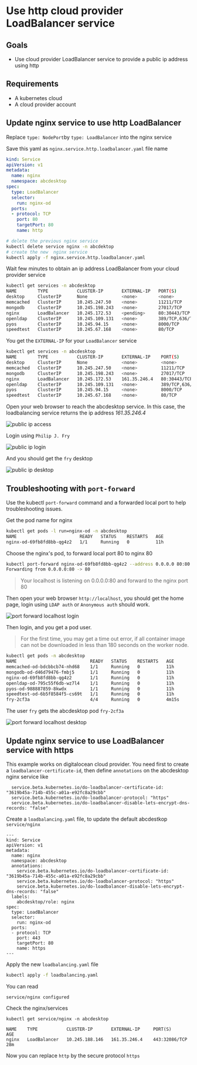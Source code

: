 # Use http cloud provider LoadBalancer service 


## Goals
* Use cloud provider LoadBalancer service to provide a public ip address using http


## Requirements

- A kubernetes cloud 
- A cloud provider account


## Update nginx service to use http LoadBalancer

Replace `type: NodePort`by `type: LoadBalancer` into the nginx service

Save this yaml as `nginx.service.http.loadbalancer.yaml` file name

```yaml
kind: Service
apiVersion: v1
metadata:
  name: nginx
  namespace: abcdesktop
spec:
  type: LoadBalancer
  selector:
    run: nginx-od 
  ports:
  - protocol: TCP
    port: 80
    targetPort: 80
    name: http
```

```bash
# delete the previous nginx service
kubectl delete service nginx -n abcdektop
# create the new  nginx service
kubectl apply -f nginx.service.http.loadbalancer.yaml
```

Wait few minutes to obtain an ip address LoadBalancer <EXTERNAL-IP> from your cloud provider service


```bash
kubectl get services -n abcdesktop
NAME        TYPE           CLUSTER-IP       EXTERNAL-IP   PORT(S)           AGE
desktop     ClusterIP      None             <none>        <none>            57m
memcached   ClusterIP      10.245.247.50    <none>        11211/TCP         57m
mongodb     ClusterIP      10.245.198.243   <none>        27017/TCP         57m
nginx       LoadBalancer   10.245.172.53    <pending>     80:30443/TCP      57m
openldap    ClusterIP      10.245.109.131   <none>        389/TCP,636/TCP   57m
pyos        ClusterIP      10.245.94.15     <none>        8000/TCP          57m
speedtest   ClusterIP      10.245.67.168    <none>        80/TCP            57m
```

You get the `EXTERNAL-IP` for your `LoadBalancer` service

```bash
kubectl get services -n abcdesktop
NAME        TYPE           CLUSTER-IP       EXTERNAL-IP    PORT(S)           AGE
desktop     ClusterIP      None             <none>         <none>            61m
memcached   ClusterIP      10.245.247.50    <none>         11211/TCP         61m
mongodb     ClusterIP      10.245.198.243   <none>         27017/TCP         61m
nginx       LoadBalancer   10.245.172.53    161.35.246.4   80:30443/TCP      61m
openldap    ClusterIP      10.245.109.131   <none>         389/TCP,636/TCP   61m
pyos        ClusterIP      10.245.94.15     <none>         8000/TCP          61m
speedtest   ClusterIP      10.245.67.168    <none>         80/TCP            61m
```

Open your web browser to reach the abcdesktop service.
In this case, the loadbalancing service returns the ip address *161.35.246.4*

![public ip access](img/loadBalancer.ipaddress.png)

Login using `Philip J. Fry`

![public ip login](img/loadBalancer.login.fry.png)


And you should get the `fry` desktop 

![public ip desktop](img/loadBalancer.loged.fry.png)



## Troubleshooting with `port-forward`

Use the kubectl `port-forward` command and a forwarded local port to help troubleshooting issues.

Get the pod name for nginx 

```bash
kubectl get pods -l run=nginx-od -n abcdesktop
NAME                        READY   STATUS    RESTARTS   AGE
nginx-od-69fb8fd8bb-qg4z2   1/1     Running   0          11h
```

Choose the nginx's pod, to forward local port 80 to nginx 80

```bash
kubectl port-forward nginx-od-69fb8fd8bb-qg4z2 --address 0.0.0.0 80:80 -n abcdesktop
Forwarding from 0.0.0.0:80 -> 80
```

> Your localhost is listening on 0.0.0.0:80 and forward to the nginx port 80

Then open your web browser `http://localhost`, you should get the home page, login using `LDAP auth` or `Anonymous auth`  should work.

![port forward localhost login](img/troubleshooting.portforward.login.fry.png)

Then login, and you get a pod user. 

> For the first time, you may get a time out error, if all container image can not be downloaded in less than 180 seconds on the worker node.

```bash
kubectl get pods -n abcdesktop                                                   
NAME                            READY   STATUS    RESTARTS   AGE
memcached-od-bdcbbcb74-nhd68    1/1     Running   0          11h
mongodb-od-d46d79476-fmbj5      1/1     Running   0          11h
nginx-od-69fb8fd8bb-qg4z2       1/1     Running   0          11h
openldap-od-795c55f6db-wz7l4    1/1     Running   0          11h
pyos-od-988887859-8kwdx         1/1     Running   0          11h
speedtest-od-6b5f8584f5-cs69t   1/1     Running   0          11h
fry-2cf3a                       4/4     Running   0          4m15s
```

The user `fry` gets the abcdesktop pod `fry-2cf3a`

![port forward localhost desktop](img/troubleshooting.portforward.loged.fry.png)



## Update nginx service to use LoadBalancer service with https

This example works on digitalocean cloud provider.
You need first to create a `loadbalancer-certificate-id`, then define `annotations` on the abcdesktop nginx service like

```
  service.beta.kubernetes.io/do-loadbalancer-certificate-id: "3619b45a-714b-455c-a01a-e92fc8a29cbb"
  service.beta.kubernetes.io/do-loadbalancer-protocol: "https"
  service.beta.kubernetes.io/do-loadbalancer-disable-lets-encrypt-dns-records: "false"
```

Create a `loadbalancing.yaml` file, to update the default abcdestkop `service/nginx`

```
---         
kind: Service 
apiVersion: v1
metadata:   
  name: nginx 
  namespace: abcdesktop
  annotations:
    service.beta.kubernetes.io/do-loadbalancer-certificate-id: "3619b45a-714b-455c-a01a-e92fc8a29cbb"
    service.beta.kubernetes.io/do-loadbalancer-protocol: "https"
    service.beta.kubernetes.io/do-loadbalancer-disable-lets-encrypt-dns-records: "false"
  labels:
    abcdesktop/role: nginx
spec: 
  type: LoadBalancer
  selector:
    run: nginx-od
  ports:
  - protocol: TCP
    port: 443
    targetPort: 80
    name: https
---
```

Apply the new  `loadbalancing.yaml` file 

```bash
kubectl apply -f loadbalancing.yaml
```
You can read 

```
service/nginx configured
```

Check the nginx/services 

```
kubectl get service/nginx -n abcdesktop
```

```
NAME    TYPE           CLUSTER-IP       EXTERNAL-IP     PORT(S)         AGE
nginx   LoadBalancer   10.245.188.146   161.35.246.4    443:32086/TCP   28m
```

Now you can replace `http` by the secure protocol `https`











